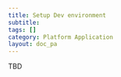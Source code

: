 ```yaml
---
title: Setup Dev environment
subtitle:
tags: []
category: Platform Application
layout: doc_pa
---
```


TBD